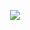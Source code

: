 <p align="center">
  <img src="https://readme-typing-svg.herokuapp.com/?lines=Hi%20there,+I’m%20Devon!;I’m+a+Web+Developer.&font=Fira%20Code&center=true&width=740&height=45&color=4e85de&vCenter=true&size=30"
</p>     
